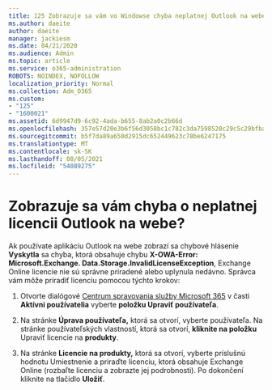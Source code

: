 ```yaml
---
title: 125 Zobrazuje sa vám vo Windowse chyba neplatnej Outlook na webe?
ms.author: daeite
author: daeite
manager: jackiesm
ms.date: 04/21/2020
ms.audience: Admin
ms.topic: article
ms.service: o365-administration
ROBOTS: NOINDEX, NOFOLLOW
localization_priority: Normal
ms.collection: Adm_O365
ms.custom:
- "125"
- "1600021"
ms.assetid: 6d9947d9-6c92-4ada-b655-8ab2a0c2b66d
ms.openlocfilehash: 357e57d20e3b6f56d3058bc1c782c3da7598520c29c5c29bfba6eec614fc5248
ms.sourcegitcommit: b5f7da89a650d2915dc652449623c78be6247175
ms.translationtype: MT
ms.contentlocale: sk-SK
ms.lasthandoff: 08/05/2021
ms.locfileid: "54089275"
---
```

# <a name="getting-an-invalid-license-error-in-outlook-on-the-web"></a>Zobrazuje sa vám chyba o neplatnej licencii Outlook na webe?

Ak používate aplikáciu Outlook na webe zobrazí sa chybové hlásenie **Vyskytla** sa chyba, ktorá obsahuje chybu **X-OWA-Error: Microsoft.Exchange. Data.Storage.InvalidLicenseException**, Exchange Online licencie nie sú správne priradené alebo uplynula nedávno. Správca vám môže priradiť licenciu pomocou týchto krokov:
  
1. Otvorte dialógové [Centrum spravovania služby Microsoft 365](https://portal.office.com/adminportal/home#/homepage) v časti **Aktívni používatelia** vyberte **položku Upraviť používateľa**.

2. Na stránke **Úprava používateľa,** ktorá sa otvorí, vyberte používateľa. Na stránke používateľských vlastností, ktorá sa otvorí, **kliknite na položku** Upraviť licencie na **produkty**.

3. Na stránke **Licencie na produkty,** ktorá  sa otvorí, vyberte príslušnú hodnotu Umiestnenie a priraďte licenciu, ktorá obsahuje Exchange Online (rozbaľte licenciu a zobrazte jej podrobnosti). Po dokončení kliknite na tlačidlo **Uložiť**.
